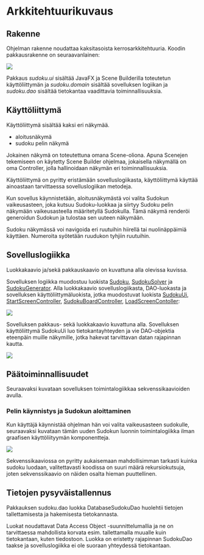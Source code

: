 # Arkkitehtuurikuvaus

## Rakenne

Ohjelman rakenne noudattaa kaksitasoista kerrosarkkitehtuuria. Koodin pakkausrakenne on seuraavanlainen:


<img src="https://github.com/sebazai/ot-harjoitustyo/blob/master/documentation/kuvat/pakkauskaavio.png">


Pakkaus _sudoku.ui_ sisältää JavaFX ja Scene Builderilla toteutetun käyttöliittymän ja _sudoku.domain_ sisältää sovelluksen logiikan ja _sudoku.dao_ sisältää tietokantaa vaadittavia toiminnallisuuksia.

## Käyttöliittymä

Käyttöliittymä sisältää kaksi eri näkymää.

* aloitusnäkymä
* sudoku pelin näkymä

Jokainen näkymä on toteutettuna omana Scene-oliona. Apuna Scenejen tekemiseen on käytetty Scene Builder ohjelmaa, jokaisella näkymällä on oma Controller, jolla hallinoidaan näkymän eri toiminnallisuuksia.

Käyttöliittymä on pyritty eristämään sovelluslogiikasta, käyttöliittymä käyttää ainoastaan tarvittaessa sovelluslogiikan metodeja.

Kun sovellus käynnistetään, aloitusnäkymästä voi valita Sudokun vaikeusasteen, joka kutsuu Sudoku-luokkaa ja siirtyy Sudoku pelin näkymään vaikeusasteella määritetyllä Sudokulla. Tämä näkymä renderöi generoidun Sudokun ja tulostaa sen uuteen näkymään.

Sudoku näkymässä voi navigoida eri ruutuihin hiirellä tai nuolinäppäimiä käyttäen. Numeroita syötetään ruudukon tyhjiin ruutuihin.

## Sovelluslogiikka

Luokkakaavio ja/sekä pakkauskaavio on kuvattuna alla olevissa kuvissa.

Sovelluksen logiikka muodostuu luokista [Sudoku](https://github.com/sebazai/ot-harjoitustyo/blob/master/sudoku/src/main/java/sudoku/domain/Sudoku.java), [SudokuSolver](https://github.com/sebazai/ot-harjoitustyo/blob/master/sudoku/src/main/java/sudoku/domain/SudokuSolver.java) ja [SudokuGenerator](https://github.com/sebazai/ot-harjoitustyo/blob/master/sudoku/src/main/java/sudoku/domain/SudokuGenerator.java). Alla luokkakaavio sovelluslogiikasta, DAO-luokasta ja sovelluksen käyttöliittymäluokista, jotka muodostuvat luokista [SudokuUi](https://github.com/sebazai/ot-harjoitustyo/blob/master/sudoku/src/main/java/sudoku/ui/SudokuUi.java), [StartScreenController](https://github.com/sebazai/ot-harjoitustyo/blob/master/sudoku/src/main/java/sudoku/ui/StartScreenController.java), [SudokuBoardController](https://github.com/sebazai/ot-harjoitustyo/blob/master/sudoku/src/main/java/sudoku/ui/SudokuBoardController.java), [LoadScreenContoller](https://github.com/sebazai/ot-harjoitustyo/blob/master/sudoku/src/main/java/sudoku/ui/LoadScreenController.java):

<img src="https://github.com/sebazai/ot-harjoitustyo/blob/master/documentation/kuvat/luokkakaavio.png">

Sovelluksen pakkaus- sekä luokkakaavio kuvattuna alla. Sovelluksen käyttöliittymä SudokuUi luo tietokantayhteyden ja vie DAO-objektia eteenpäin muille näkymille, jotka hakevat tarvittavan datan rajapinnan kautta.

<img src="https://github.com/sebazai/ot-harjoitustyo/blob/master/documentation/kuvat/pakkausluokka.png">

## Päätoiminnallisuudet

Seuraavaksi kuvataan sovelluksen toimintalogiikkaa sekvenssikaavioiden avulla.

### Pelin käynnistys ja Sudokun aloittaminen

Kun käyttäjä käynnistää ohjelman hän voi valita vaikeusasteen sudokulle, seuraavaksi kuvataan tämän uuden Sudokun luonnin toimintalogiikka ilman graafisen käyttöliityymän komponentteja.

<img src="https://github.com/sebazai/ot-harjoitustyo/blob/master/documentation/kuvat/generatingEasySudokuVersion2.png">

Sekvenssikaaviossa on pyritty aukaisemaan mahdollisimman tarkasti kuinka sudoku luodaan, valitettavasti koodissa on suuri määrä rekursiokutsuja, joten sekvenssikaavio on näiden osalta hieman puuttellinen.


## Tietojen pysyväistallennus

Pakkauksen sudoku.dao luokka DatabaseSudokuDao huolehtii tietojen tallettamisesta ja hakemisesta tietokannasta.

Luokat noudattavat Data Access Object -suunnittelumallia ja ne on tarvittaessa mahdollista korvata esim. tallettamalla muualle kuin tietokantaan, kuten tiedostoon. Luokka on eristetty rajapinnan SudokuDao taakse ja sovelluslogiikka ei ole suoraan yhteydessä tietokantaan.



